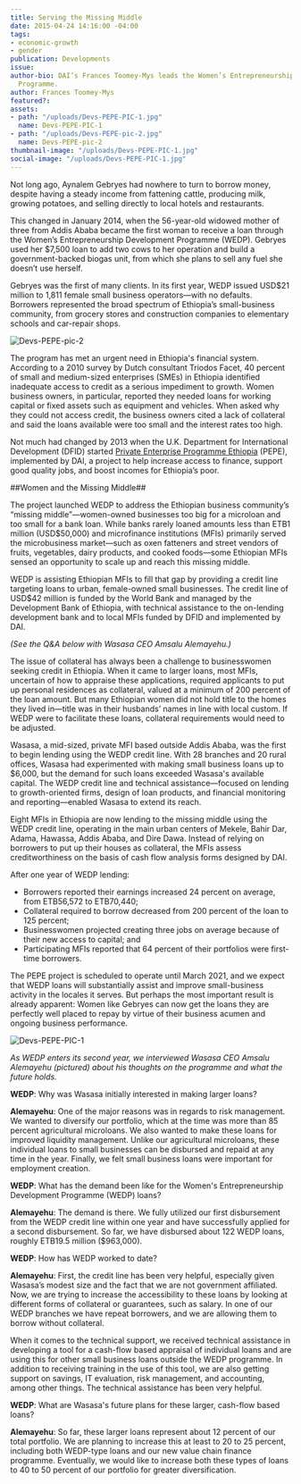 ```yaml
---
title: Serving the Missing Middle
date: 2015-04-24 14:16:00 -04:00
tags:
- economic-growth
- gender
publication: Developments
issue: 
author-bio: DAI’s Frances Toomey-Mys leads the Women’s Entrepreneurship Development
  Programme.
author: Frances Toomey-Mys
featured?: 
assets:
- path: "/uploads/Devs-PEPE-PIC-1.jpg"
  name: Devs-PEPE-PIC-1
- path: "/uploads/Devs-PEPE-pic-2.jpg"
  name: Devs-PEPE-pic-2
thumbnail-image: "/uploads/Devs-PEPE-PIC-1.jpg"
social-image: "/uploads/Devs-PEPE-PIC-1.jpg"
---
```


Not long ago, Aynalem Gebryes had nowhere to turn to borrow money, despite having a steady income from fattening cattle, producing milk, growing potatoes, and selling directly to local hotels and restaurants.

This changed in January 2014, when the 56-year-old widowed mother of three from Addis Ababa became the first woman to receive a loan through the Women’s Entrepreneurship Development Programme (WEDP). Gebryes used her $7,500 loan to add two cows to her operation and build a government-backed biogas unit, from which she plans to sell any fuel she doesn’t use herself.



Gebryes was the first of many clients. In its first year, WEDP issued USD$21 million to 1,811 female small business operators—with no defaults. Borrowers represented the broad spectrum of Ethiopia’s small-business community, from grocery stores and construction companies to elementary schools and car-repair shops.

![Devs-PEPE-pic-2](/uploads/Devs-PEPE-pic-2.jpg "Aynalem Gebryes, left, with her MFI loan officer and cashier.") 

The program has met an urgent need in Ethiopia's financial system. According to a 2010 survey by Dutch consultant Triodos Facet, 40 percent of small and medium-sized enterprises (SMEs) in Ethiopia identified inadequate access to credit as a serious impediment to growth. Women business owners, in particular, reported they needed loans for working capital or fixed assets such as equipment and vehicles. When asked why they could not access credit, the business owners cited a lack of collateral and said the loans available were too small and the interest rates too high.

Not much had changed by 2013 when the U.K. Department for International Development (DFID) started [Private Enterprise Programme Ethiopia](http://dai-global-developments.com/articles/serving-the-missing-middle-creating-access-to-finance-for-female-owned-small-businesses-in-ethiopia/) (PEPE), implemented by DAI, a project to help increase access to finance, support good quality jobs, and boost incomes for Ethiopia’s poor.

##Women and the Missing Middle##

The project launched WEDP to address the Ethiopian business community’s “missing middle”—women-owned businesses too big for a microloan and too small for a bank loan. While banks rarely loaned amounts less than ETB1 million (USD$50,000) and microfinance institutions (MFIs) primarily served the microbusiness market—such as oxen fatteners and street vendors of fruits, vegetables, dairy products, and cooked foods—some Ethiopian MFIs sensed an opportunity to scale up and reach this missing middle.

WEDP is assisting Ethiopian MFIs to fill that gap by providing a credit line targeting loans to urban, female-owned small businesses. The credit line of USD$42 million is funded by the World Bank and managed by the Development Bank of Ethiopia, with technical assistance to the on-lending development bank and to local MFIs funded by DFID and implemented by DAI.

*(See the Q&A below with Wasasa CEO Amsalu Alemayehu.)*  

The issue of collateral has always been a challenge to businesswomen seeking credit in Ethiopia. When it came to larger loans, most MFIs, uncertain of how to appraise these applications, required applicants to put up personal residences as collateral, valued at a minimum of 200 percent of the loan amount. But many Ethiopian women did not hold title to the homes they lived in—title was in their husbands’ names in line with local custom. If WEDP were to facilitate these loans, collateral requirements would need to be adjusted.

Wasasa, a mid-sized, private MFI based outside Addis Ababa, was the first to begin lending using the WEDP credit line. With 28 branches and 20 rural offices, Wasasa had experimented with making small business loans up to $6,000, but the demand for such loans exceeded Wasasa's available capital. The WEDP credit line and technical assistance—focused on lending to growth-oriented firms, design of loan products, and financial monitoring and reporting—enabled Wasasa to extend its reach.

Eight MFIs in Ethiopia are now lending to the missing middle using the WEDP credit line, operating in the main urban centers of Mekele, Bahir Dar, Adama, Hawassa, Addis Ababa, and Dire Dawa. Instead of relying on borrowers to put up their houses as collateral, the MFIs assess creditworthiness on the basis of cash flow analysis forms designed by DAI.

After one year of WEDP lending:

* Borrowers reported their earnings increased 24 percent on average, from ETB56,572 to ETB70,440;
* Collateral required to borrow decreased from 200 percent of the loan to 125 percent;
* Businesswomen projected creating three jobs on average because of their new access to capital; and
* Participating MFIs reported that 64 percent of their portfolios were first-time borrowers.

The PEPE project is scheduled to operate until March 2021, and we expect that WEDP loans will substantially assist and improve small-business activity in the locales it serves. But perhaps the most important result is already apparent: Women like Gebryes can now get the loans they are perfectly well placed to repay by virtue of their business acumen and ongoing business performance.

![Devs-PEPE-PIC-1](/uploads/Devs-PEPE-PIC-1.jpg) 

*As WEDP enters its second year, we interviewed Wasasa CEO Amsalu Alemayehu (pictured) about his thoughts on the programme and what the future holds.*

**WEDP**: Why was Wasasa initially interested in making larger loans?

**Alemayehu**: One of the major reasons was in regards to risk management. We wanted to diversify our portfolio, which at the time was more than 85 percent agricultural microloans. We also wanted to make these loans for improved liquidity management. Unlike our agricultural microloans, these individual loans to small businesses can be disbursed and repaid at any time in the year. Finally, we felt small business loans were important for employment creation. 

**WEDP**: What has the demand been like for the Women's Entrepreneurship Development Programme (WEDP) loans?

**Alemayehu**: The demand is there. We fully utilized our first disbursement from the WEDP credit line within one year and have successfully applied for a second disbursement. So far, we have disbursed about 122 WEDP loans, roughly ETB19.5 million ($963,000). 

**WEDP**: How has WEDP worked to date?

**Alemayehu**: First, the credit line has been very helpful, especially given Wasasa’s modest size and the fact that we are not government affiliated. Now, we are trying to increase the accessibility to these loans by looking at different forms of collateral or guarantees, such as salary. In one of our WEDP branches we have repeat borrowers, and we are allowing them to borrow without collateral. 

When it comes to the technical support, we received technical assistance in developing a tool for a cash-flow based appraisal of individual loans and are using this for other small business loans outside the WEDP programme. In addition to receiving training in the use of this tool, we are also getting support on savings, IT evaluation, risk management, and accounting, among other things. The technical assistance has been very helpful.

**WEDP**: What are Wasasa's future plans for these larger, cash-flow based loans?

**Alemayehu**: So far, these larger loans represent about 12 percent of our total portfolio. We are planning to increase this at least to 20 to 25 percent, including both WEDP-type loans and our new value chain finance programme. Eventually, we would like to increase both these types of loans to 40 to 50 percent of our portfolio for greater diversification.

